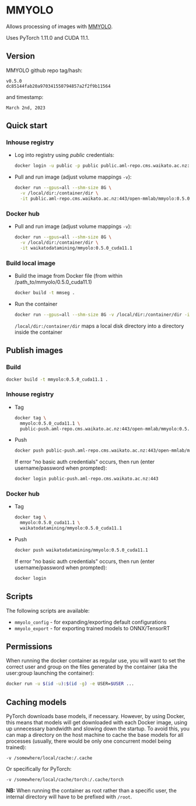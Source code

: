 # MMYOLO

Allows processing of images with [MMYOLO](https://github.com/open-mmlab/mmyolo).

Uses PyTorch 1.11.0 and CUDA 11.1.

## Version

MMYOLO github repo tag/hash:

```
v0.5.0
dc85144fab20a970341550794857a2f2f9b11564
```

and timestamp:

```
March 2nd, 2023
```

## Quick start

### Inhouse registry

* Log into registry using *public* credentials:

  ```bash
  docker login -u public -p public public.aml-repo.cms.waikato.ac.nz:443 
  ```

* Pull and run image (adjust volume mappings `-v`):

  ```bash
  docker run --gpus=all --shm-size 8G \
    -v /local/dir:/container/dir \
    -it public.aml-repo.cms.waikato.ac.nz:443/open-mmlab/mmyolo:0.5.0_cuda11.1
  ```

### Docker hub

* Pull and run image (adjust volume mappings `-v`):

  ```bash
  docker run --gpus=all --shm-size 8G \
    -v /local/dir:/container/dir \
    -it waikatodatamining/mmyolo:0.5.0_cuda11.1
  ```

### Build local image

* Build the image from Docker file (from within /path_to/mmyolo/0.5.0_cuda11.1)

  ```bash
  docker build -t mmseg .
  ```
  
* Run the container

  ```bash
  docker run --gpus=all --shm-size 8G -v /local/dir:/container/dir -it mmseg
  ```
  `/local/dir:/container/dir` maps a local disk directory into a directory inside the container


## Publish images

### Build

```bash
docker build -t mmyolo:0.5.0_cuda11.1 .
```

### Inhouse registry  

* Tag

  ```bash
  docker tag \
    mmyolo:0.5.0_cuda11.1 \
    public-push.aml-repo.cms.waikato.ac.nz:443/open-mmlab/mmyolo:0.5.0_cuda11.1
  ```
  
* Push

  ```bash
  docker push public-push.aml-repo.cms.waikato.ac.nz:443/open-mmlab/mmyolo:0.5.0_cuda11.1
  ```
  If error "no basic auth credentials" occurs, then run (enter username/password when prompted):
  
  ```bash
  docker login public-push.aml-repo.cms.waikato.ac.nz:443
  ```

### Docker hub  

* Tag

  ```bash
  docker tag \
    mmyolo:0.5.0_cuda11.1 \
    waikatodatamining/mmyolo:0.5.0_cuda11.1
  ```
  
* Push

  ```bash
  docker push waikatodatamining/mmyolo:0.5.0_cuda11.1
  ```
  If error "no basic auth credentials" occurs, then run (enter username/password when prompted):
  
  ```bash
  docker login
  ``` 


## Scripts

The following scripts are available:

* `mmyolo_config` - for expanding/exporting default configurations
* `mmyolo_export` - for exporting trained models to ONNX/TensorRT


## Permissions

When running the docker container as regular use, you will want to set the correct
user and group on the files generated by the container (aka the user:group launching
the container):

```bash
docker run -u $(id -u):$(id -g) -e USER=$USER ...
```

## Caching models

PyTorch downloads base models, if necessary. However, by using Docker, this means that 
models will get downloaded with each Docker image, using up unnecessary bandwidth and
slowing down the startup. To avoid this, you can map a directory on the host machine
to cache the base models for all processes (usually, there would be only one concurrent
model being trained):  

```
-v /somewhere/local/cache:/.cache
```

Or specifically for PyTorch:

```
-v /somewhere/local/cache/torch:/.cache/torch
```

**NB:** When running the container as root rather than a specific user, the internal directory will have to be
prefixed with `/root`. 

